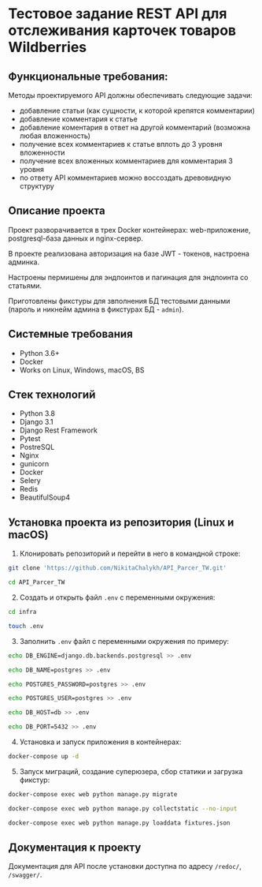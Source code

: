 Тестовое задание REST API для отслеживания карточек товаров Wildberries
=====

Функциональные требования:
----------
Методы проектируемого API должны обеспечивать следующие задачи:
 - добавление статьи (как сущности, к которой крепятся комментарии)
 - добавление комментария к статье
 - добавление коментария в ответ на другой комментарий (возможна любая вложенность)
 - получение всех комментариев к статье вплоть до 3 уровня вложенности
 - получение всех вложенных комментариев для комментария 3 уровня
 - по ответу API комментариев можно воссоздать древовидную структуру

Описание проекта
----------
Проект разворачивается в трех Docker контейнерах: web-приложение, postgresql-база данных и nginx-сервер.

В проекте реализована авторизация на базе JWT - токенов, настроена админка.

Настроены пермишены для эндпоинтов и пагинация для эндпоинта со статьями.

Приготовлены фикстуры для звполнения БД тестовыми данными (пароль и никнейм админа в фикстурах БД - ```admin```).

Системные требования
----------
* Python 3.6+
* Docker
* Works on Linux, Windows, macOS, BS

Стек технологий
----------
* Python 3.8
* Django 3.1
* Django Rest Framework
* Pytest
* PostreSQL
* Nginx
* gunicorn
* Docker
* Selery
* Redis
* BeautifulSoup4

Установка проекта из репозитория (Linux и macOS)
----------
1. Клонировать репозиторий и перейти в него в командной строке:
```bash 
git clone 'https://github.com/NikitaChalykh/API_Parcer_TW.git'

cd API_Parcer_TW
```

2. Cоздать и открыть файл ```.env``` с переменными окружения:
```bash 
cd infra

touch .env
```

3. Заполнить ```.env``` файл с переменными окружения по примеру:
```bash 
echo DB_ENGINE=django.db.backends.postgresql >> .env

echo DB_NAME=postgres >> .env

echo POSTGRES_PASSWORD=postgres >> .env

echo POSTGRES_USER=postgres >> .env

echo DB_HOST=db >> .env

echo DB_PORT=5432 >> .env
```

4. Установка и запуск приложения в контейнерах:
```bash 
docker-compose up -d
```

5. Запуск миграций, создание суперюзера, сбор статики и загрузка фикстур:
```bash 
docker-compose exec web python manage.py migrate

docker-compose exec web python manage.py collectstatic --no-input 

docker-compose exec web python manage.py loaddata fixtures.json
```
Документация к проекту
----------
Документация для API после установки доступна по адресу ```/redoc/```, ```/swagger/```.
